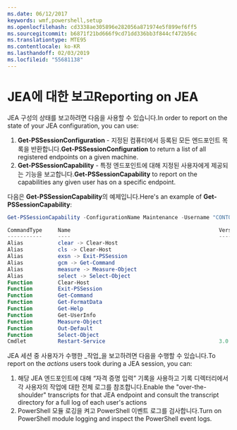 ```yaml
---
ms.date: 06/12/2017
keywords: wmf,powershell,setup
ms.openlocfilehash: cd3338ae305896e282056a871974e5f899ef6ff5
ms.sourcegitcommit: b6871f21bd666f9cd71dd336bb3f844cf472b56c
ms.translationtype: MTE95
ms.contentlocale: ko-KR
ms.lasthandoff: 02/03/2019
ms.locfileid: "55681138"
---
```

# <a name="reporting-on-jea"></a><span data-ttu-id="bf036-102">JEA에 대한 보고</span><span class="sxs-lookup"><span data-stu-id="bf036-102">Reporting on JEA</span></span>

<span data-ttu-id="bf036-103">JEA 구성의 상태를 보고하려면 다음을 사용할 수 있습니다.</span><span class="sxs-lookup"><span data-stu-id="bf036-103">In order to report on the state of your JEA configuration, you can use:</span></span>

1. <span data-ttu-id="bf036-104">**Get-PSSessionConfiguration** - 지정된 컴퓨터에서 등록된 모든 엔드포인트 목록을 반환합니다.</span><span class="sxs-lookup"><span data-stu-id="bf036-104">**Get-PSSessionConfiguration** to return a list of all registered endpoints on a given machine.</span></span>
2. <span data-ttu-id="bf036-105">**Get-PSSessionCapability** - 특정 엔드포인트에 대해 지정된 사용자에게 제공되는 기능을 보고합니다.</span><span class="sxs-lookup"><span data-stu-id="bf036-105">**Get-PSSessionCapability** to report on the capabilities any given user has on a specific endpoint.</span></span>

<span data-ttu-id="bf036-106">다음은 **Get-PSSessionCapability**의 예제입니다.</span><span class="sxs-lookup"><span data-stu-id="bf036-106">Here's an example of **Get-PSSessionCapability**:</span></span>

```powershell
Get-PSSessionCapability -ConfigurationName Maintenance -Username "CONTOSO\JohnDoe"

CommandType     Name                                               Version    Source
-----------     ----                                               -------    ------
Alias           clear -> Clear-Host
Alias           cls -> Clear-Host
Alias           exsn -> Exit-PSSession
Alias           gcm -> Get-Command
Alias           measure -> Measure-Object
Alias           select -> Select-Object
Function        Clear-Host
Function        Exit-PSSession
Function        Get-Command
Function        Get-FormatData
Function        Get-Help
Function        Get-UserInfo
Function        Measure-Object
Function        Out-Default
Function        Select-Object
Cmdlet          Restart-Service                                    3.0.0.0 Microsof...
```

<span data-ttu-id="bf036-107">JEA 세션 중 사용자가 수행한 _작업_을 보고하려면 다음을 수행할 수 있습니다.</span><span class="sxs-lookup"><span data-stu-id="bf036-107">To report on the _actions_ users took during a JEA session, you can:</span></span>

1. <span data-ttu-id="bf036-108">해당 JEA 엔드포인트에 대해 “자격 증명 입력” 기록을 사용하고 기록 디렉터리에서 각 사용자의 작업에 대한 전체 로그를 참조합니다.</span><span class="sxs-lookup"><span data-stu-id="bf036-108">Enable the "over-the-shoulder" transcripts for that JEA endpoint and consult the transcript directory for a full log of each user's actions</span></span>
2. <span data-ttu-id="bf036-109">PowerShell 모듈 로깅을 켜고 PowerShell 이벤트 로그를 검사합니다.</span><span class="sxs-lookup"><span data-stu-id="bf036-109">Turn on PowerShell module logging and inspect the PowerShell event logs.</span></span>